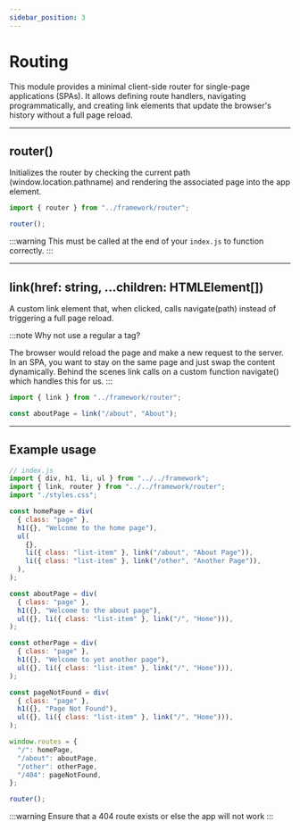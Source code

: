 ```yaml
---
sidebar_position: 3
---
```


# Routing

This module provides a minimal client-side router for single-page applications (SPAs).
It allows defining route handlers, navigating programmatically, and creating link
elements that update the browser's history without a full page reload.

---

## router()

Initializes the router by checking the current path (window.location.pathname) and rendering the associated page into the app element.

```js
import { router } from "../framework/router";

router();
```

:::warning
This must be called at the end of your `index.js` to function correctly.
:::

---

## link(href: string, ...children: HTMLElement[])

A custom link element that, when clicked, calls navigate(path) instead of triggering a full page reload.

:::note
Why not use a regular a tag?

The browser would reload the page and make a new request to the server.
In an SPA, you want to stay on the same page and just swap the content dynamically. Behind the scenes link calls on a custom function navigate() which
handles this for us.
:::

```js
import { link } from "../framework/router";

const aboutPage = link("/about", "About");
```

---

## Example usage

```js
// index.js
import { div, h1, li, ul } from "../../framework";
import { link, router } from "../../framework/router";
import "./styles.css";

const homePage = div(
  { class: "page" },
  h1({}, "Welcome to the home page"),
  ul(
    {},
    li({ class: "list-item" }, link("/about", "About Page")),
    li({ class: "list-item" }, link("/other", "Another Page")),
  ),
);

const aboutPage = div(
  { class: "page" },
  h1({}, "Welcome to the about page"),
  ul({}, li({ class: "list-item" }, link("/", "Home"))),
);

const otherPage = div(
  { class: "page" },
  h1({}, "Welcome to yet another page"),
  ul({}, li({ class: "list-item" }, link("/", "Home"))),
);

const pageNotFound = div(
  { class: "page" },
  h1({}, "Page Not Found"),
  ul({}, li({ class: "list-item" }, link("/", "Home"))),
);

window.routes = {
  "/": homePage,
  "/about": aboutPage,
  "/other": otherPage,
  "/404": pageNotFound,
};

router();
```

:::warning
Ensure that a 404 route exists or else the app will not work
:::

